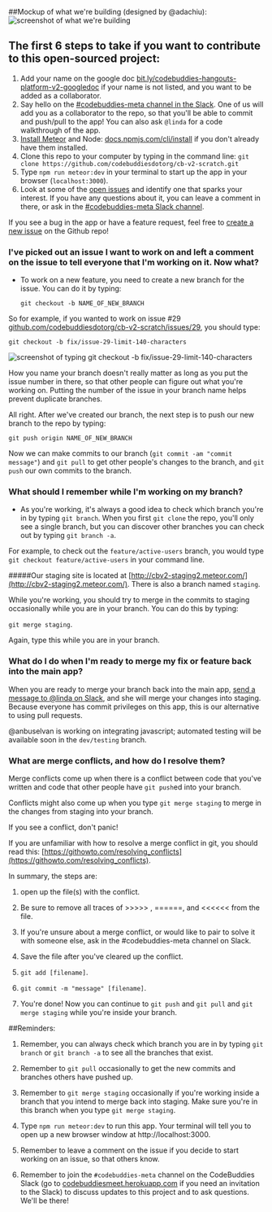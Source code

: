 ##Mockup of what we're building (designed by @adachiu):
![screenshot of what we're building](http://codebuddies.org/images/cbv7-mockup.jpg)

## The first 6 steps to take if you want to contribute to this open-sourced project:
1. Add your name on the google doc [bit.ly/codebuddies-hangouts-platform-v2-googledoc](http://bit.ly/codebuddies-hangouts-platform-v2-googledoc) if your name is not listed, and you want to be added as a collaborator. 
2. Say hello on the [#codebuddies-meta channel in the Slack](https://codebuddiesmeet.slack.com/messages/codebuddies-meta/). One of us will add you as a collaborator to the repo, so that you'll be able to commit and push/pull to the app! You can also ask `@linda` for a code walkthrough of the app.
3. [Install Meteor](https://www.meteor.com/install) and Node: [docs.npmjs.com/cli/install](https://docs.npmjs.com/cli/install) if you don't already have them installed. 
4. Clone this repo to your computer by typing in the command line:
  `git clone https://github.com/codebuddiesdotorg/cb-v2-scratch.git`
5. Type `npm run meteor:dev` in your terminal to start up the app in your browser (`localhost:3000`).
6. Look at some of the [open issues](https://github.com/codebuddiesdotorg/cb-v2-scratch/issues) and identify one that sparks your interest. If you have any questions about it, you can leave a comment in there, or ask in the [#codebuddies-meta Slack channel](https://codebuddiesmeet.slack.com/messages/codebuddies-meta).

If you see a bug in the app or have a feature request, feel free to [create a new issue](https://github.com/codebuddiesdotorg/cb-v2-scratch/issues/new) on the Github repo!

### I've picked out an issue I want to work on and left a comment on the issue to tell everyone that I'm working on it. Now what?

- To work on a new feature, you need to create a new branch for the issue. You can do it by typing:

  `git checkout -b NAME_OF_NEW_BRANCH`

So for example, if you wanted to work on issue #29 [github.com/codebuddiesdotorg/cb-v2-scratch/issues/29](https://github.com/codebuddiesdotorg/cb-v2-scratch/issues/29), you should type:

  `git checkout -b fix/issue-29-limit-140-characters`

![screenshot of typing git checkout -b fix/issue-29-limit-140-characters](http://codebuddies.org/images/contributing-screenshot2.jpg)

How you name your branch doesn't really matter as long as you put the issue number in there, so that other people can figure out what you're working on. Putting the number of the issue in your branch name helps prevent duplicate branches.

All right. After we've created our branch, the next step is to push our new branch to the repo by typing:

  `git push origin NAME_OF_NEW_BRANCH`

Now we can make commits to our branch (`git commit -am "commit message"`) and `git pull` to get other people's changes to the branch, and `git push` our own commits to the branch. 

### What should I remember while I'm working on my branch?

- As you're working, it's always a good idea to check which branch you're in by typing `git branch`. When you first `git clone` the repo, you'll only see a single branch, but you can discover other branches you can check out by typing `git branch -a`. 

For example, to check out the `feature/active-users` branch, you would type `git checkout feature/active-users` in your command line.

#####Our staging site is located at [http://cbv2-staging2.meteor.com/](http://cbv2-staging2.meteor.com/). There is also a branch named `staging`.

While you're working, you should try to merge in the commits to staging occasionally while you are in your branch. You can do this by typing:

`git merge staging`. 

Again, type this while you are in your branch. 

### What do I do when I'm ready to merge my fix or feature back into the main app?
When you are ready to merge your branch back into the main app, [send a message to @linda on Slack](https://codebuddiesmeet.slack.com/messages/@linda/), and she will merge your changes into staging. Because everyone has commit privileges on this app, this is our alternative to using pull requests.

@anbuselvan is working on integrating javascript; automated testing will be available soon in the `dev/testing` branch. 

### What are merge conflicts, and how do I resolve them?
Merge conflicts come up when there is a conflict between code that you've written and code that other people have `git push`ed into your branch.

Conflicts might also come up when you type `git merge staging` to merge in the changes from staging into your branch.

If you see a conflict, don't panic!

If you are unfamiliar with how to resolve a merge conflict in git, you should read this: [https://githowto.com/resolving_conflicts](https://githowto.com/resolving_conflicts). 

In summary, the steps are:

1. open up the file(s) with the conflict.

2. Be sure to remove all traces of >>>>> , ======, and <<<<<< from the file.

3. If you're unsure about a merge conflict, or would like to pair to solve it with someone else, ask in the #codebuddies-meta channel on Slack.

4. Save the file after you've cleared up the conflict.

5. `git add [filename]`.

6. `git commit -m "message" [filename]`.

7. You're done! Now you can continue to `git push` and `git pull` and `git merge staging` while you're inside your branch.


##Reminders: 
1. Remember, you can always check which branch you are in by typing `git branch` or `git branch -a` to see all the branches that exist. 

2. Remember to `git pull` occasionally to get the new commits and branches others have pushed up.

3. Remember to `git merge staging` occasionally if you're working inside a branch that you intend to merge back into staging. Make sure you're in this branch when you type `git merge staging`. 

4. Type `npm run meteor:dev` to run this app. Your terminal will tell you to open up a new browser window at http://localhost:3000. 

5. Remember to leave a comment on the issue if you decide to start working on an issue, so that others know.

6. Remember to join the `#codebuddies-meta` channel on the CodeBuddies Slack (go to [codebuddiesmeet.herokuapp.com](http://codebuddiesmeet.herokuapp.com) if you need an invitation to the Slack) to discuss updates to this project and to ask questions. We'll be there!



